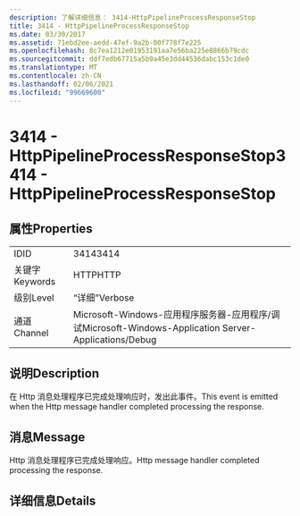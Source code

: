 ```yaml
---
description: 了解详细信息： 3414-HttpPipelineProcessResponseStop
title: 3414 - HttpPipelineProcessResponseStop
ms.date: 03/30/2017
ms.assetid: 71ebd2ee-aedd-47ef-9a2b-00f778f7e225
ms.openlocfilehash: 8c7ea1212e01953191aa7e56ba225e8866b79cdc
ms.sourcegitcommit: ddf7edb67715a5b9a45e3dd44536dabc153c1de0
ms.translationtype: MT
ms.contentlocale: zh-CN
ms.lasthandoff: 02/06/2021
ms.locfileid: "99669600"
---
```

# <a name="3414---httppipelineprocessresponsestop"></a><span data-ttu-id="f521d-103">3414 - HttpPipelineProcessResponseStop</span><span class="sxs-lookup"><span data-stu-id="f521d-103">3414 - HttpPipelineProcessResponseStop</span></span>

## <a name="properties"></a><span data-ttu-id="f521d-104">属性</span><span class="sxs-lookup"><span data-stu-id="f521d-104">Properties</span></span>  
  
|||  
|-|-|  
|<span data-ttu-id="f521d-105">ID</span><span class="sxs-lookup"><span data-stu-id="f521d-105">ID</span></span>|<span data-ttu-id="f521d-106">3414</span><span class="sxs-lookup"><span data-stu-id="f521d-106">3414</span></span>|  
|<span data-ttu-id="f521d-107">关键字</span><span class="sxs-lookup"><span data-stu-id="f521d-107">Keywords</span></span>|<span data-ttu-id="f521d-108">HTTP</span><span class="sxs-lookup"><span data-stu-id="f521d-108">HTTP</span></span>|  
|<span data-ttu-id="f521d-109">级别</span><span class="sxs-lookup"><span data-stu-id="f521d-109">Level</span></span>|<span data-ttu-id="f521d-110">“详细”</span><span class="sxs-lookup"><span data-stu-id="f521d-110">Verbose</span></span>|  
|<span data-ttu-id="f521d-111">通道</span><span class="sxs-lookup"><span data-stu-id="f521d-111">Channel</span></span>|<span data-ttu-id="f521d-112">Microsoft-Windows-应用程序服务器-应用程序/调试</span><span class="sxs-lookup"><span data-stu-id="f521d-112">Microsoft-Windows-Application Server-Applications/Debug</span></span>|  
  
## <a name="description"></a><span data-ttu-id="f521d-113">说明</span><span class="sxs-lookup"><span data-stu-id="f521d-113">Description</span></span>  

 <span data-ttu-id="f521d-114">在 Http 消息处理程序已完成处理响应时，发出此事件。</span><span class="sxs-lookup"><span data-stu-id="f521d-114">This event is emitted when the Http message handler completed processing the response.</span></span>  
  
## <a name="message"></a><span data-ttu-id="f521d-115">消息</span><span class="sxs-lookup"><span data-stu-id="f521d-115">Message</span></span>  

 <span data-ttu-id="f521d-116">Http 消息处理程序已完成处理响应。</span><span class="sxs-lookup"><span data-stu-id="f521d-116">Http message handler completed processing the response.</span></span>  
  
## <a name="details"></a><span data-ttu-id="f521d-117">详细信息</span><span class="sxs-lookup"><span data-stu-id="f521d-117">Details</span></span>
